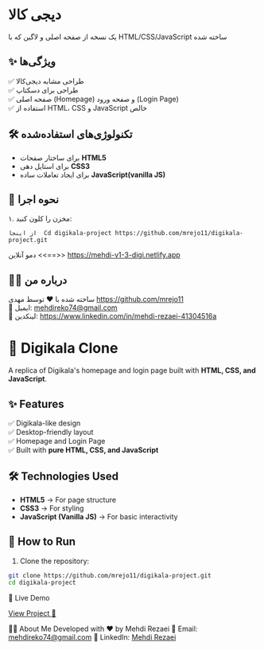 # دیجی کالا
یک نسخه از صفحه اصلی و لاگین که با HTML/CSS/JavaScript ساخته شده

## ✨ ویژگی‌ها
✅ طراحی مشابه دیجی‌کالا  
✅ طراحی برای دسکتاپ  
✅ صفحه اصلی (Homepage) و صفحه ورود (Login Page)  
✅ استفاده از HTML، CSS و JavaScript خالص  

## 🛠️ تکنولوژی‌های استفاده‌شده
- برای ساختار صفحات **HTML5**
- برای استایل دهی **CSS3**
- برای ایجاد تعاملات ساده **JavaScript(vanilla JS)**


  
## 🚀 نحوه اجرا
۱. مخزن را کلون کنید:
```
از اینجا  Cd digikala-project https://github.com/mrejo11/digikala-project.git 
```
                                                                                                                                                                                                                                                                            
                                                                                                                                                                                                        

دمو آنلاین <<==>> https://mehdi-v1-3-digi.netlify.app


## 👨‍💻 درباره من

ساخته شده با ❤️ توسط مهدی https://github.com/mrejo11  
📧 ایمیل: mehdireko74@gmail.com  
📌 لینکدین: https://www.linkedin.com/in/mehdi-rezaei-41304516a



# 🛒 Digikala Clone  

A replica of Digikala's homepage and login page built with **HTML, CSS, and JavaScript**.  

## ✨ Features  
✅ Digikala-like design  
✅ Desktop-friendly layout  
✅ Homepage and Login Page  
✅ Built with **pure HTML, CSS, and JavaScript**  

## 🛠️ Technologies Used  
- **HTML5** → For page structure  
- **CSS3** → For styling  
- **JavaScript (Vanilla JS)** → For basic interactivity  

## 🚀 How to Run  
1. Clone the repository:  
```sh
git clone https://github.com/mrejo11/digikala-project.git
cd digikala-project
```
🔗 Live Demo

[View Project 🚀](https://mehdi-v1-3-digi.netlify.app)

👨‍💻 About Me
Developed with ❤️ by Mehdi Rezaei
📧 Email: mehdireko74@gmail.com
📌 LinkedIn: [Mehdi Rezaei](https://www.linkedin.com/in/mehdi-rezaei-41304516a)

